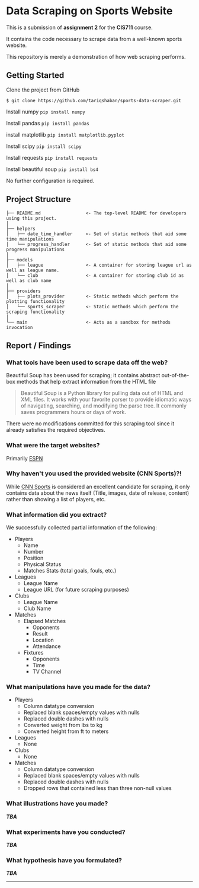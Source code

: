Data Scraping on Sports Website
==============================

This is a submission of **assignment 2** for the **CIS711** course.

It contains the code necessary to scrape data from a well-known sports website.

This repository is merely a demonstration of how web scraping performs.


Getting Started
------------
Clone the project from GitHub

`$ git clone https://github.com/tariqshaban/sports-data-scraper.git`

Install numpy
`pip install numpy`

Install pandas
`pip install pandas`

install matplotlib
`pip install matplotlib.pyplot`

Install scipy
`pip install scipy`

Install requests
`pip install requests`

Install beautiful soup
`pip install bs4`

No further configuration is required.


Project Structure
------------

    ├── README.md                 <- The top-level README for developers using this project.
    │
    ├── helpers
    │   ├── date_time_handler     <- Set of static methods that aid some time manipulations
    │   └── progress_handler      <- Set of static methods that aid some progress manipulations
    │
    ├── models
    │   ├── league                <- A container for storing league url as well as league name.
    │   └── club                  <- A container for storing club id as well as club name
    │
    ├── providers
    │   ├── plots_provider        <- Static methods which perform the plotting functionality
    │   └── sports_scraper        <- Static methods which perform the scraping functionality
    │
    └── main                      <- Acts as a sandbox for methods invocation


Report / Findings
------------

### What tools have been used to scrape data off the web?

Beautiful Soup has been used for scraping; it contains abstract out-of-the-box methods that help extract information
from the HTML file

> Beautiful Soup is a Python library for pulling
> data out of HTML and XML files. It works with your
> favorite parser to provide idiomatic ways of navigating,
> searching, and modifying the parse tree.
> It commonly saves programmers hours or days of work.

There were no modifications committed for this scraping tool since it already satisfies the required objectives.

### What were the target websites?

Primarily [ESPN](https://www.espn.in/)

### Why haven't you used the provided website (CNN Sports)?!

While [CNN Sports](https://edition.cnn.com/sport) is considered an excellent candidate for scraping, it only contains
data about the news itself (Title, images, date of release, content) rather than showing a list of players, etc.

### What information did you extract?

We successfully collected partial information of the following:

* Players
    * Name
    * Number
    * Position
    * Physical Status
    * Matches Stats (total goals, fouls, etc.)
* Leagues
    * League Name
    * League URL (for future scraping purposes)
* Clubs
    * League Name
    * Club Name
* Matches
    * Elapsed Matches
        * Opponents
        * Result
        * Location
        * Attendance
    * Fixtures
        * Opponents
        * Time
        * TV Channel

### What manipulations have you made for the data?

* Players
  * Column datatype conversion
  * Replaced blank spaces/empty values with nulls
  * Replaced double dashes with nulls
  * Converted weight from lbs to kg
  * Converted height from ft to meters
* Leagues
    * None
* Clubs
    * None
* Matches
    * Column datatype conversion
    * Replaced blank spaces/empty values with nulls
    * Replaced double dashes with nulls
    * Dropped rows that contained less than three non-null values

### What illustrations have you made?

***TBA***

### What experiments have you conducted?

***TBA***

### What hypothesis have you formulated?

***TBA***

--------